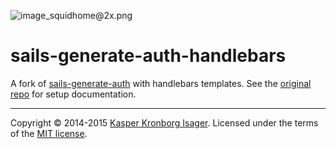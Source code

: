 ![image_squidhome@2x.png](http://i.imgur.com/RIvu9.png)

# sails-generate-auth-handlebars

A fork of [sails-generate-auth](https://github.com/kasperisager/sails-generate-auth) with handlebars templates. See the [original repo](https://github.com/kasperisager/sails-generate-auth) for setup documentation.

---

Copyright &copy; 2014-2015 [Kasper Kronborg Isager](https://github.com/kasperisager). Licensed under the terms of the [MIT license](LICENSE.md).
